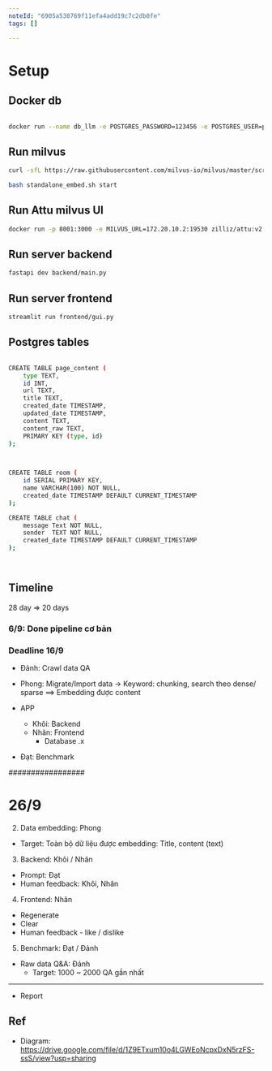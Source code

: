 ```yaml
---
noteId: "6905a530769f11efa4add19c7c2db0fe"
tags: []

---
```


# Setup

## Docker db

```bash

docker run --name db_llm -e POSTGRES_PASSWORD=123456 -e POSTGRES_USER=postgres -e POSTGRES_DB=db_llm -p 5432:5432 -d postgres
```

## Run milvus

```sh
curl -sfL https://raw.githubusercontent.com/milvus-io/milvus/master/scripts/standalone_embed.sh -o standalone_embed.sh

bash standalone_embed.sh start

```


## Run Attu milvus UI

```sh
docker run -p 8001:3000 -e MILVUS_URL=172.20.10.2:19530 zilliz/attu:v2.4
```

## Run server backend

```sh
fastapi dev backend/main.py
```

## Run server frontend

```sh
streamlit run frontend/gui.py
```


## Postgres tables

```sh

CREATE TABLE page_content (
    type TEXT,
    id INT,
    url TEXT,
    title TEXT,
    created_date TIMESTAMP,
    updated_date TIMESTAMP,
    content TEXT,
    content_raw TEXT,
    PRIMARY KEY (type, id)
);


 
CREATE TABLE room (
    id SERIAL PRIMARY KEY,
    name VARCHAR(100) NOT NULL,
    created_date TIMESTAMP DEFAULT CURRENT_TIMESTAMP
);

CREATE TABLE chat (
    message Text NOT NULL,
    sender  TEXT NOT NULL,
    created_date TIMESTAMP DEFAULT CURRENT_TIMESTAMP
);

 

```

## Timeline
28 day
=> 20 days

### 6/9: Done pipeline cơ bản

### Deadline 16/9

- Đảnh: Crawl data QA

- Phong: Migrate/Import data -> Keyword: chunking, search theo dense/ sparse
==> Embedding được content

- APP
    + Khôi: Backend
    + Nhân: Frontend
        - Database .x

- Đạt: Benchmark



#################
# 26/9


2. Data embedding: Phong
  - Target: Toàn bộ dữ liệu được embedding: Title, content (text)

3. Backend: Khôi / Nhân
  - Prompt: Đạt
  - Human feedback: Khôi, Nhân

4. Frontend: Nhân
  - Regenerate
  - Clear
  - Human feedback - like / dislike 

5. Benchmark: Đạt / Đảnh
  - Raw data Q&A: Đảnh 
    - Target: 1000 ~ 2000 QA gần nhất


*****
- Report 


## Ref
- Diagram: https://drive.google.com/file/d/1Z9ETxum10o4LGWEoNcpxDxN5rzFS-ssS/view?usp=sharing



